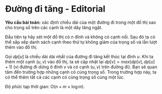 # Đường đi tăng - Editorial

**Yêu cầu bài toán:** xác định chiều dài của một đường đi trong một đồ thị sao cho trọng số trên các cạnh là một dãy tăng ngặt.

Đầu tiên ta hãy xét một đồ thị có $n$ đỉnh và không có cạnh nối. Sau đó ta có thể sắp xếp danh sách cạnh theo thứ tự không giảm của trọng số và lần lượt thêm vào đồ thị.

Gọi $dp[u]$ là chiều dài dài nhất của đường đi tăng kết thúc tại đỉnh $u$. Khi ta thêm một cạnh $(u, v)$ vào đồ thị, ta sẽ cập nhật lại $dp[v] = max(dp[v], dp[u] + 1)$ (vì đường đi dừng ở đỉnh $v$ và có cạnh $(u, v)$ trên đường đi). Bạn sẽ quan tâm đến trường hợp những cạnh có cùng trọng số. Trong trường hợp này, ta có thể thêm tất cả các cạnh có cùng trọng số cùng một lúc.

Độ phức tạp thời gian: $O(n + m \times \log m)$.